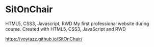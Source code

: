 # SitOnChair
HTML5, CSS3, Javascript, RWD                                My first professional website during course. Created with HTML5, CSS3, JavaScript and RWD



https://voytazz.github.io/SitOnChair/
